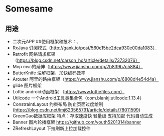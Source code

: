 # Somesame
## 用途
* 二次元APP 
##使用框架和技术：、
* RxJava  订阅模式（http://gank.io/post/560e15be2dca930e00da1083）<br> 
* Retrofit 网络请求框架（https://blog.csdn.net/carson_ho/article/details/73732076）<br> 
* Mvp mvc的延伸（https://www.jianshu.com/p/7b839b7c5884）<br> 
* ButterKnife 注解框架，加快编码效率
* Arouter 阿里的路由框架（https://www.jianshu.com/p/6808d4e54d4a）<br> 
* glide 图片框架<br> 
* Lottie android动画框架 （https://www.lottiefiles.com）<br> 
* Utilcode  一个Android工具类集合包（com.blankj:utilcode:1.13.4）<br> 
* ConstraintLayout 约束布局 防止页面过度绘制 (https://blog.csdn.net/lmj623565791/article/details/78011599)<br>
* GreenGao数据库框架  特点：存取速度快 轻量级  支持加密  代码自动生成<br> 
* Banner 图片轮播框架 https://github.com/youth5201314/banner
* ZRefreshLayout 下拉刷新上拉加载控件
